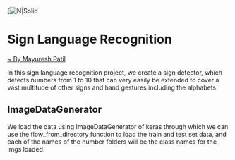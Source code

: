 [![N|Solid](https://d2h0cx97tjks2p.cloudfront.net/blogs/wp-content/uploads/sites/2/2020/09/sign-language-recognition-output.jpg)
# Sign Language Recognition
[~ By Mayuresh Patil]()

In this sign language recognition project, we create a sign detector, which detects numbers from 1 to 10 that can very easily be extended to cover a vast multitude of other signs and hand gestures including the alphabets.
## ImageDataGenerator

We load the data using ImageDataGenerator of keras through which we can use the flow_from_directory function to load the train and test set data, and each of the names of the number folders will be the class names for the imgs loaded.





